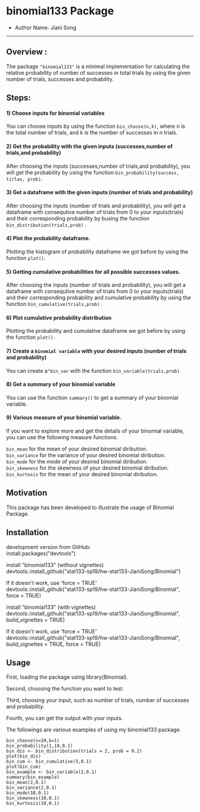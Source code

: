 # binomial133 Package


- Author Name: Jiani Song

----
## Overview :

The package `"binomial133"` is a minimal implementation for calculating the relative probability of number of successes in total trials by using the given number of trials, successes and probability. 

## Steps:

#### 1) Choose inputs for binomial variables 

You can choose inputs by using the function `bin_choose(n,k)`, where n is the total number of trials, and k is the number of successes in n trials.                     

#### 2) Get the probability with the given inputs (successes,number of trials,and probability)         

After choosing the inputs (successes,number of trials,and probability), you will get the probability by using the function `bin_probability(success, tirlas, prob)`.     

#### 3) Get a dataframe with the given inputs (number of trials and probability)      
 
After choosing the inputs (number of trials and probability), you will get a dataframe with consequtive number of trials from 0 to your inputs(trials) and their corresponding probability by busing the function `bin_distribution(trials,prob)` .         


#### 4) Plot the probability dataframe.          

Plotting the histogram of probability dataframe we got before by using the function `plot()`.         

#### 5) Getting cumulative probabilities for all possible successes values.      

After choosing the inputs (number of trials and probability), you will get a dataframe with consequtive number of trials from 0 to your inputs(trials) and their corresponding probability and cumulative probability by using the function `bin_cumulative(trials,prob)` .     

#### 6) Plot cumulative probability distribution     
 
Plotting the probability and cumulative dataframe we got before by using the function `plot()`.        


#### 7) Create a `binomial variable` with your desired inputs (number of trials and probability)  

You can create a`"bin_var` with the function `bin_variable(trials,prob)`  

#### 8) Get a summary of your binomial variable          

You can use the function `summary()` to get a summary of your binomial variable.   

#### 9) Various measure of your binomial variable.       

If you want to explore more and get the details of your binomial variable, you can use the following measure functions.         

`bin_mean` for the mean of your desired binomial diribution.        
`bin_variance` for the variance of your desired binomial diribution.            
`bin_mode` for the mode of your desired binomial diribution.                
`bin_skewness` for the skewness of your desired binomial diribution.            
`bin_kurtosis` for the mean of your desired binomial diribution.       

## Motivation           

This package has been developed to illustrate the usage of Binomial Package.  


## Installation      

development version from GitHub:       
install.packages("devtools")       

install "binomial133" (without vignettes)    
devtools::install_github("stat133-sp19/hw-stat133-JianiSong/Binomial")

If it doesn't work, use 'force = TRUE'            
devtools::install_github("stat133-sp19/hw-stat133-JianiSong/Binomial", force = TRUE)

install "binomial133" (with vignettes)              
devtools::install_github("stat133-sp19/hw-stat133-JianiSong/Binomial", build_vignettes = TRUE)       

If it doesn't work, use 'force = TRUE'              
devtools::install_github("stat133-sp19/hw-stat133-JianiSong/Binomial", build_vignettes = TRUE, force = TRUE)


## Usage                     

First, loading the package using library(Binomial).

Second, choosing the function you want to test.       

Third, choosing your input, such as number of trials, number of successes and probability.         
      
Fourth, you can get the output with your inputs.    

The followings are various examples of using my binomial133 package.       

`bin_choose(n=10,k=1)`                 
`bin_probability(1,10,0.1)`          
`bin_dis <- bin_distribution(trials = 2, prob = 0.2)`      
`plot(bin_dis)`       
`bin_cum <- bin_cumulative(5,0.1)`     
`plot(bin_cum)`            
`bin_example <- bin_variable(2,0.1)`         
`summary(bin_example)`          
`bin_mean(2,0.1)`   
`bin_variance(2,0.1)`         
`bin_mode(10,0.1)`     
`bin_skewness(10,0.1)`     
`bin_kurtosis(10,0.1)`      














